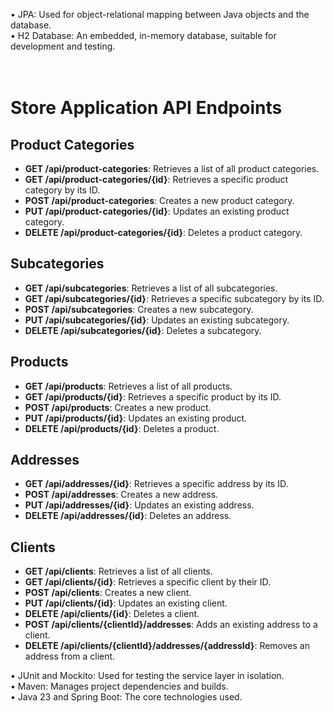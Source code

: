 

•	JPA: Used for object-relational mapping between Java objects and the database. </br>
•	H2 Database: An embedded, in-memory database, suitable for development and testing.</br></br></br>
# Store Application API Endpoints

## Product Categories

* **GET /api/product-categories**: Retrieves a list of all product categories.
* **GET /api/product-categories/{id}**: Retrieves a specific product category by its ID.
* **POST /api/product-categories**: Creates a new product category.
* **PUT /api/product-categories/{id}**: Updates an existing product category.
* **DELETE /api/product-categories/{id}**: Deletes a product category.

## Subcategories

* **GET /api/subcategories**: Retrieves a list of all subcategories.
* **GET /api/subcategories/{id}**: Retrieves a specific subcategory by its ID.
* **POST /api/subcategories**: Creates a new subcategory.
* **PUT /api/subcategories/{id}**: Updates an existing subcategory.
* **DELETE /api/subcategories/{id}**: Deletes a subcategory.

## Products

* **GET /api/products**: Retrieves a list of all products.
* **GET /api/products/{id}**: Retrieves a specific product by its ID.
* **POST /api/products**: Creates a new product.
* **PUT /api/products/{id}**: Updates an existing product.
* **DELETE /api/products/{id}**: Deletes a product.

## Addresses

* **GET /api/addresses/{id}**: Retrieves a specific address by its ID.
* **POST /api/addresses**: Creates a new address.
* **PUT /api/addresses/{id}**: Updates an existing address.
* **DELETE /api/addresses/{id}**: Deletes an address.

## Clients

* **GET /api/clients**: Retrieves a list of all clients.
* **GET /api/clients/{id}**: Retrieves a specific client by their ID.
* **POST /api/clients**: Creates a new client.
* **PUT /api/clients/{id}**: Updates an existing client.
* **DELETE /api/clients/{id}**: Deletes a client.
* **POST /api/clients/{clientId}/addresses**: Adds an existing address to a client.
* **DELETE /api/clients/{clientId}/addresses/{addressId}**: Removes an address from a client.

•	JUnit and Mockito: Used for testing the service layer in isolation.</br>
•	Maven: Manages project dependencies and builds.</br>
•	Java 23 and Spring Boot: The core technologies used.

